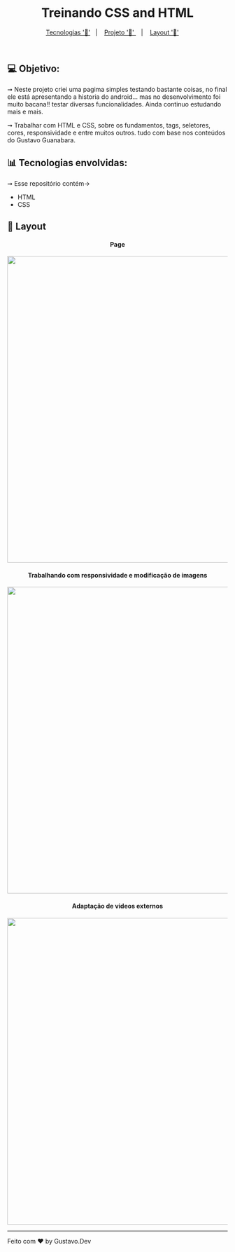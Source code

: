 <h1 align="center"> Treinando CSS and HTML </h1>

<p align="center">
  <a href="#-tecnologias-envolvidas">Tecnologias '📌'</a>&nbsp;&nbsp;&nbsp;|&nbsp;&nbsp;&nbsp;
  <a href="#-Objetivo">Projeto '📲' </a>&nbsp;&nbsp;&nbsp;|&nbsp;&nbsp;&nbsp;
  <a href="#-layout">Layout '📐'</a>&nbsp;&nbsp;&nbsp;&nbsp;&nbsp;&nbsp;
</p>

 
<br>

## 💻 Objetivo:
➞  Neste projeto criei uma pagima simples testando bastante coisas, no final ele está apresentando a historia do android... mas no desenvolvimento foi muito bacana!! testar diversas funcionalidades. Ainda continuo estudando mais e mais.

➞  Trabalhar com HTML e CSS, sobre os fundamentos, tags, seletores, cores, responsividade e entre muitos outros. tudo com base nos conteúdos do Gustavo Guanabara.

## 📊 Tecnologias envolvidas:
➞  Esse repositório contém->

- HTML
- CSS


## 📸 Layout

<h4 align="center">Page</h4> 
<div align="center">
<img src="https://github.com/Gustavocaris/Portfolio/assets/149839159/c2954a61-99f3-4d4c-a37a-f0d1d071d53d" width="700px" />
</div>

<h4 align="center">Trabalhando com responsividade e modificação de imagens</h4> 
<div align="center">
<img src="https://github.com/Gustavocaris/Portfolio/assets/149839159/4bdc112d-0fca-40dd-b2d7-e4c9fa95a36e" width="700px" />
</div>

<h4 align="center">Adaptação de videos externos</h4> 
<div align="center">
<img src="https://github.com/Gustavocaris/Portfolio/assets/149839159/df4257c6-b2fe-479b-9ae6-9e004e15139a" width="700px" />
</div>






<hr>

Feito com ❤️ by Gustavo.Dev 

